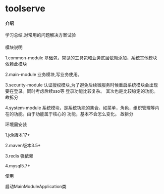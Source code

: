 # toolserve

#### 介绍

学习总结,对常用的问题解决方案试验

####  

模块说明

1.common-module 基础包，常见的工具包和业务底层依赖添加，系统其他模块依赖此模块

2.main-module 业务模块,写业务使用。

3.security-module 认证授权模块,为了避免后续微服务时候重启系统模块会出现要在登录。同时考虑后续sso等
登录功能比较复杂。 其次也是比较稳定的功能。故拆分

4.system-module 系统模块，是系统功能的集合。如菜单，角色，组织管理等内在的功能。由于功能属于核心的
功能，基本不会怎么变化。 故拆分


环境需安装

1.jdk版本17+

2.maven版本3.5+

3.redis 强依赖

4.mysql5.7+

使用

启动MainModuleApplication类
